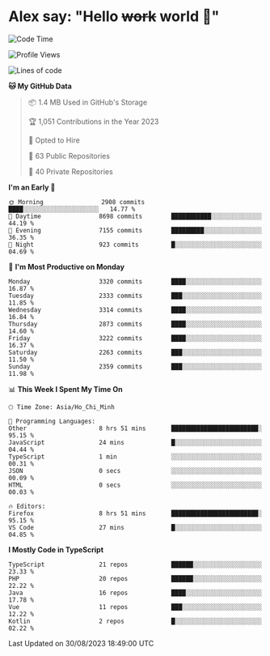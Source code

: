 # Alex say: "Hello ~~work~~ world 🐾"

<!--START_SECTION:waka-->
![Code Time](http://img.shields.io/badge/Code%20Time-905%20hrs%2049%20mins-blue)

![Profile Views](http://img.shields.io/badge/Profile%20Views-0-blue)

![Lines of code](https://img.shields.io/badge/From%20Hello%20World%20I%27ve%20Written-41.0%20million%20lines%20of%20code-blue)

**🐱 My GitHub Data** 

> 📦 1.4 MB Used in GitHub's Storage 
 > 
> 🏆 1,051 Contributions in the Year 2023
 > 
> 💼 Opted to Hire
 > 
> 📜 63 Public Repositories 
 > 
> 🔑 40 Private Repositories 
 > 
**I'm an Early 🐤** 

```text
🌞 Morning                2908 commits        ████░░░░░░░░░░░░░░░░░░░░░   14.77 % 
🌆 Daytime                8698 commits        ███████████░░░░░░░░░░░░░░   44.19 % 
🌃 Evening                7155 commits        █████████░░░░░░░░░░░░░░░░   36.35 % 
🌙 Night                  923 commits         █░░░░░░░░░░░░░░░░░░░░░░░░   04.69 % 
```
📅 **I'm Most Productive on Monday** 

```text
Monday                   3320 commits        ████░░░░░░░░░░░░░░░░░░░░░   16.87 % 
Tuesday                  2333 commits        ███░░░░░░░░░░░░░░░░░░░░░░   11.85 % 
Wednesday                3314 commits        ████░░░░░░░░░░░░░░░░░░░░░   16.84 % 
Thursday                 2873 commits        ████░░░░░░░░░░░░░░░░░░░░░   14.60 % 
Friday                   3222 commits        ████░░░░░░░░░░░░░░░░░░░░░   16.37 % 
Saturday                 2263 commits        ███░░░░░░░░░░░░░░░░░░░░░░   11.50 % 
Sunday                   2359 commits        ███░░░░░░░░░░░░░░░░░░░░░░   11.98 % 
```


📊 **This Week I Spent My Time On** 

```text
🕑︎ Time Zone: Asia/Ho_Chi_Minh

💬 Programming Languages: 
Other                    8 hrs 51 mins       ████████████████████████░   95.15 % 
JavaScript               24 mins             █░░░░░░░░░░░░░░░░░░░░░░░░   04.44 % 
TypeScript               1 min               ░░░░░░░░░░░░░░░░░░░░░░░░░   00.31 % 
JSON                     0 secs              ░░░░░░░░░░░░░░░░░░░░░░░░░   00.09 % 
HTML                     0 secs              ░░░░░░░░░░░░░░░░░░░░░░░░░   00.03 % 

🔥 Editors: 
Firefox                  8 hrs 51 mins       ████████████████████████░   95.15 % 
VS Code                  27 mins             █░░░░░░░░░░░░░░░░░░░░░░░░   04.85 % 
```

**I Mostly Code in TypeScript** 

```text
TypeScript               21 repos            ██████░░░░░░░░░░░░░░░░░░░   23.33 % 
PHP                      20 repos            ██████░░░░░░░░░░░░░░░░░░░   22.22 % 
Java                     16 repos            ████░░░░░░░░░░░░░░░░░░░░░   17.78 % 
Vue                      11 repos            ███░░░░░░░░░░░░░░░░░░░░░░   12.22 % 
Kotlin                   2 repos             █░░░░░░░░░░░░░░░░░░░░░░░░   02.22 % 
```




 Last Updated on 30/08/2023 18:49:00 UTC
<!--END_SECTION:waka-->
